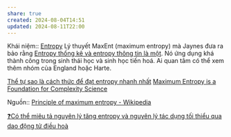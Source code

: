 ```yaml
---
share: true
created: 2024-08-04T14:51
updated: 2024-08-11T22:00
---
```

Khái niệm:: [Entropy](../../%CE%9E%20Kh%C3%A1i%20ni%E1%BB%87m/V%E1%BA%ADt%20l%C3%BD/Entropy.md)
Lý thuyết MaxEnt (maximum entropy) mà Jaynes đưa ra bảo rằng [Entropy thống kê và entropy thông tin là một](./Entropy%20th%E1%BB%91ng%20k%C3%AA%20v%C3%A0%20entropy%20th%C3%B4ng%20tin%20l%C3%A0%20m%E1%BB%99t.md). Nó ứng dụng khá thành công trong sinh thái học và sinh học tiến hoá. Ai quan tâm có thể xem thêm nhóm của England hoặc Harte. 

[Thể tự sao là cách thức để đạt entropy nhanh nhất](../../S%E1%BB%B1%20s%E1%BB%91ng/Th%E1%BB%83%20t%E1%BB%B1%20sao%20l%C3%A0%20c%C3%A1ch%20th%E1%BB%A9c%20%C4%91%E1%BB%83%20%C4%91%E1%BA%A1t%20entropy%20nhanh%20nh%E1%BA%A5t.md)
[Maximum Entropy is a Foundation for Complexity Science](./Maximum%20Entropy%20is%20a%20Foundation%20for%20Complexity%20Science.md)

Nguồn:: [Principle of maximum entropy - Wikipedia](https://en.wikipedia.org/wiki/Principle_of_maximum_entropy)

[❓Có thể miêu tả nguyên lý tăng entropy và nguyên lý tác dụng tối thiểu qua dao động tử điều hoà](../%E2%9D%93C%C3%B3%20th%E1%BB%83%20mi%C3%AAu%20t%E1%BA%A3%20nguy%C3%AAn%20l%C3%BD%20t%C4%83ng%20entropy%20v%C3%A0%20nguy%C3%AAn%20l%C3%BD%20t%C3%A1c%20d%E1%BB%A5ng%20t%E1%BB%91i%20thi%E1%BB%83u%20qua%20dao%20%C4%91%E1%BB%99ng%20t%E1%BB%AD%20%C4%91i%E1%BB%81u%20ho%C3%A0.md)